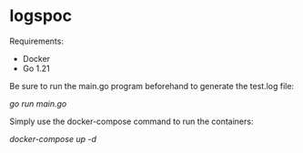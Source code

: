 # logspoc

Requirements: 
- Docker
- Go 1.21
  
Be sure to run the main.go program beforehand to generate the test.log file:

*go run main.go*

Simply use the docker-compose command to run the containers:

*docker-compose up -d*

